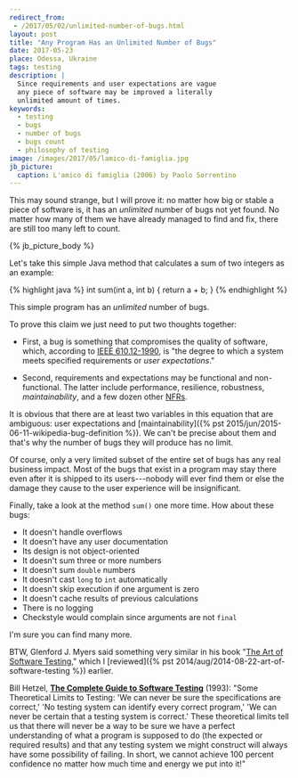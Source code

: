```yaml
---
redirect_from:
 - /2017/05/02/unlimited-number-of-bugs.html
layout: post
title: "Any Program Has an Unlimited Number of Bugs"
date: 2017-05-23
place: Odessa, Ukraine
tags: testing
description: |
  Since requirements and user expectations are vague
  any piece of software may be improved a literally
  unlimited amount of times.
keywords:
  - testing
  - bugs
  - number of bugs
  - bugs count
  - philosophy of testing
image: /images/2017/05/lamico-di-famiglia.jpg
jb_picture:
  caption: L'amico di famiglia (2006) by Paolo Sorrentino
---
```


This may sound strange, but I will prove it: no matter how big
or stable a piece of software is, it has an _unlimited_ number
of bugs not yet found. No matter how many of them we have already managed
to find and fix, there are still too many left to count.

<!--more-->

{% jb_picture_body %}

Let's take this simple Java method that calculates a sum of two integers
as an example:

{% highlight java %}
int sum(int a, int b) {
  return a + b;
}
{% endhighlight %}

This simple program has an _unlimited_ number of bugs.

To prove this claim we just need to put two thoughts together:

  * First, a bug is something that compromises the quality of software,
    which, according to
    [IEEE&nbsp;610.12-1990](https://standards.ieee.org/findstds/standard/610.12-1990.html),
    is "the degree to which
    a system meets specified requirements or _user expectations_."

  * Second, requirements and expectations may be functional and non-functional.
    The latter include performance, resilience, robustness, _maintainability_,
    and a few dozen other
    [NFRs](https://en.wikipedia.org/wiki/Non-functional_requirement).

It is obvious that there are at least two variables in this equation that
are ambiguous: user expectations and
[maintainability]({% pst 2015/jun/2015-06-11-wikipedia-bug-definition %}).
We can't be precise about them and that's why the number of bugs
they will produce has no limit.

Of course, only a very limited subset of the entire set of bugs has any
real business impact. Most of the bugs that exist in a program may
stay there even after it is shipped to its users---nobody will ever
find them or else the damage they cause to the user experience will be
insignificant.

Finally, take a look at the method `sum()` one more time. How about these bugs:

  * It doesn't handle overflows
  * It doesn't have any user documentation
  * Its design is not object-oriented
  * It doesn't sum three or more numbers
  * It doesn't sum `double` numbers
  * It doesn't cast `long` to `int` automatically
  * It doesn't skip execution if one argument is zero
  * It doesn't cache results of previous calculations
  * There is no logging
  * Checkstyle would complain since arguments are not `final`

I'm sure you can find many more.

BTW, Glenford J. Myers said something very similar in his book
"[The Art of Software Testing](http://amzn.to/1Y3qAbN)," which I
[reviewed]({% pst 2014/aug/2014-08-22-art-of-software-testing %})
earlier.

Bill Hetzel,
[__The Complete Guide to Software Testing__](http://amzn.to/2HziEtM)
(1993):
"Some Theoretical Limits to Testing:
'We can never be sure the specifications are correct,'
'No testing system can identify every correct program,'
'We can never be certain that a testing system is correct.'
These theoretical limits tell us that there will never be a way to be sure
we have a perfect understanding of what a program is supposed to do
(the expected or required results) and that any testing system we
might construct will always have some possibility of failing.
In short, we cannot achieve 100 percent confidence no matter how much
time and energy we put into it!"
